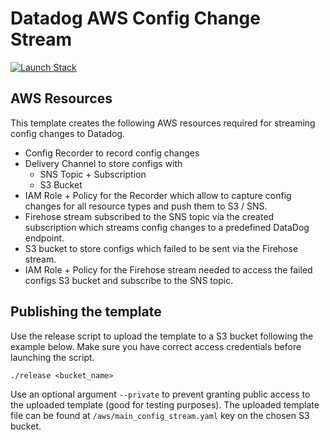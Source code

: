# Datadog AWS Config Change Stream

[![Launch Stack](https://s3.amazonaws.com/cloudformation-examples/cloudformation-launch-stack.png)](https://console.aws.amazon.com/cloudformation/home#/stacks/create/review?stackName=datadog-aws-config-stream&templateURL=https://datadog-cloudformation-template.s3.amazonaws.com/aws/main_config_stream.yaml)

## AWS Resources

This template creates the following AWS resources required for streaming config changes to Datadog.

- Config Recorder to record config changes
- Delivery Channel to store configs with 
    - SNS Topic + Subscription 
    - S3 Bucket
- IAM Role + Policy for the Recorder which allow to capture config changes for all resource types and push them to S3 / SNS.
- Firehose stream subscribed to the SNS topic via the created subscription which streams config changes to a predefined DataDog endpoint.
- S3 bucket to store configs which failed to be sent via the Firehose stream.
- IAM Role + Policy for the Firehose stream needed to access the failed configs S3 bucket and subscribe to the SNS topic.

## Publishing the template
Use the release script to upload the template to a S3 bucket following the example below. Make sure you have correct access credentials before launching the script.

```
./release <bucket_name>
```

Use an optional argument `--private` to prevent granting public access to the uploaded template (good for testing purposes). 
The uploaded template file can be found at `/aws/main_config_stream.yaml` key on the chosen S3 bucket.



